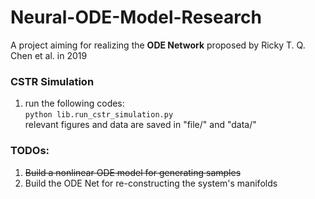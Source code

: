 # Neural-ODE-Model-Research
A project aiming for realizing the **ODE Network** proposed by Ricky T. Q. Chen et al. in 2019

### CSTR Simulation
  1. run the following codes:  
    ```
    python lib.run_cstr_simulation.py
    ```  
    relevant figures and data are saved in "file/" and "data/"

### TODOs:  
  1. ~~Build a nonlinear ODE model for generating samples~~
  2. Build the ODE Net for re-constructing the system's manifolds

